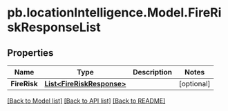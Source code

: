 # pb.locationIntelligence.Model.FireRiskResponseList
## Properties

Name | Type | Description | Notes
------------ | ------------- | ------------- | -------------
**FireRisk** | [**List&lt;FireRiskResponse&gt;**](FireRiskResponse.md) |  | [optional] 

[[Back to Model list]](../README.md#documentation-for-models) [[Back to API list]](../README.md#documentation-for-api-endpoints) [[Back to README]](../README.md)

